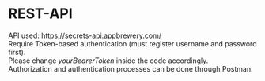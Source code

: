 # REST-API
API used: https://secrets-api.appbrewery.com/ <br>
Require Token-based authentication (must register username and password first). <br>
Please change <i>yourBearerToken</i> inside the code accordingly. <br>
Authorization and authentication processes can be done through Postman. <br>
